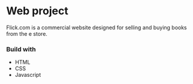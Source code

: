 # Web project 

Flick.com is a commercial website designed for  selling and buying books from the e store.

### Build with 

 - HTML
 - CSS
 - Javascript 
